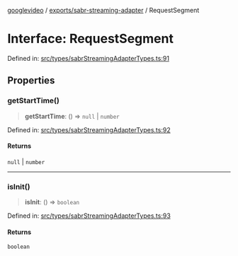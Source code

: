[googlevideo](../../../README.md) / [exports/sabr-streaming-adapter](../README.md) / RequestSegment

# Interface: RequestSegment

Defined in: [src/types/sabrStreamingAdapterTypes.ts:91](https://github.com/LuanRT/googlevideo/blob/cc730b4dbadc5ae882d6aa28d716e442943577fa/src/types/sabrStreamingAdapterTypes.ts#L91)

## Properties

### getStartTime()

> **getStartTime**: () => `null` \| `number`

Defined in: [src/types/sabrStreamingAdapterTypes.ts:92](https://github.com/LuanRT/googlevideo/blob/cc730b4dbadc5ae882d6aa28d716e442943577fa/src/types/sabrStreamingAdapterTypes.ts#L92)

#### Returns

`null` \| `number`

***

### isInit()

> **isInit**: () => `boolean`

Defined in: [src/types/sabrStreamingAdapterTypes.ts:93](https://github.com/LuanRT/googlevideo/blob/cc730b4dbadc5ae882d6aa28d716e442943577fa/src/types/sabrStreamingAdapterTypes.ts#L93)

#### Returns

`boolean`
